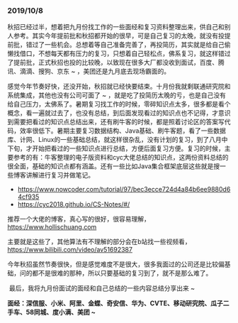 ### 2019/10/8	

​	秋招已经过半，想着把九月份找工作的一些面经和复习资料整理出来，供自己和别人参考。其实今年提前批和秋招都开始的很早，可是自己复习的太晚，就没有投提前批，错过了一些机会。总想着等自己准备完善了，再投简历，其实就是给自己偷懒找借口，不想每天都有压力的复习，只想着自己轻松点，佛系复习，就这样错过了提前批，正式秋招也投的比较晚，以致现在很多大厂都没收到面试，百度、腾讯、滴滴、搜狗、京东 ~ ，美团还是九月底去现场霸面的。

​	感觉今年节奏好快，还没开始，秋招就已经快要结束。十月份我就剩联通研究院和系统集成，其他也没有公司可面了 ~ ，就是吃了投简历太晚的亏，也是自己没有给自己压力，太佛系了。暑期复习找工作的时候，零碎知识点太多，很多都是看个概念，看一遍就过去了，也没有总结，到后面发现看过的知识点也不记得，才意识到需要把看过的知识点总结出来，还有刷牛客的时候，都是照着讨论区的答案写代码，效率很低下。暑期主要复习数据结构、Java基础、刷牛客题，看了一些数据库、计网、Linux的一些基础总结，就这样很杂乱，没有计划的复习，到了八月中下旬，才开始把看过的一些知识点进行总结，方便后面复习方便。复习的时候，主要参考的有：牛客整理的电子版资料和cyc大佬总结的知识点，这两份资料总结的很全面，基础的知识点都有涵盖。还有一些比如Java集合框架底层这些就是搜一些博客讲解进行复习并做笔记。

- <https://www.nowcoder.com/tutorial/97/bec3ecce724d4a84b6ee9880d64cf935> 
- <https://cyc2018.github.io/CS-Notes/#/> 

推荐一个大佬的博客，真心写的很好，很容易理解，https://www.hollischuang.com

主要就是这些了，其他算法有不理解的部分会在b站找一些视频看，https://www.bilibili.com/video/av51692387

​	今年秋招虽然节奏很快，但是感觉难度不是很大，很多我面过的公司还是比较偏基础，问的都不是很难的那种，所以只要基础的复习到了，就不是那么难了。

​	最后，我将九月份面试的面经和自己总结的一些内容总结分享出来 ~ 

**面经：深信服、小米、阿里、金蝶、奇安信、华为、CVTE、移动研究院、瓜子二手车、58同城、度小满、美团 ~** 


